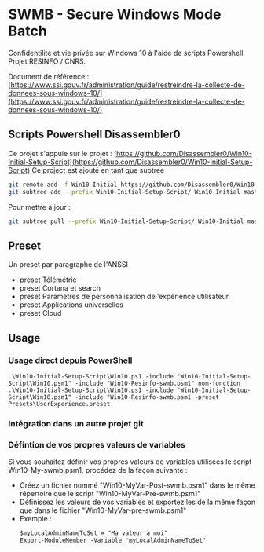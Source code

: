 # SWMB - Secure Windows Mode Batch

Confidentilité et vie privée sur Windows 10 à l'aide de scripts Powershell.
Projet RESINFO / CNRS.

Document de référence :
[https://www.ssi.gouv.fr/administration/guide/restreindre-la-collecte-de-donnees-sous-windows-10/](https://www.ssi.gouv.fr/administration/guide/restreindre-la-collecte-de-donnees-sous-windows-10/)


## Scripts Powershell Disassembler0
Ce projet s'appuie sur le projet :
[https://github.com/Disassembler0/Win10-Initial-Setup-Script](https://github.com/Disassembler0/Win10-Initial-Setup-Script)
Ce project est ajouté en tant que subtree

```bash
git remote add -f Win10-Initial https://github.com/Disassembler0/Win10-Initial-Setup-Script.git
git subtree add --prefix Win10-Initial-Setup-Script/ Win10-Initial master --squash
```

Pour mettre à jour :

```bash
git subtree pull --prefix Win10-Initial-Setup-Script/ Win10-Initial master --squash
```


## Preset

Un preset  par paragraphe de l'ANSSI
 * preset Télémétrie
 * preset Cortana et search
 * preset Paramètres de personnalisation del'expérience utilisateur
 * preset Applications universelles
 * preset Cloud


## Usage

### Usage direct depuis PowerShell

```dos
.\Win10-Initial-Setup-Script\Win10.ps1 -include "Win10-Initial-Setup-Script\Win10.psm1" -include "Win10-Resinfo-swmb.psm1" nom-fonction
.\Win10-Initial-Setup-Script\Win10.ps1 -include "Win10-Initial-Setup-Script\Win10.psm1" -include "Win10-Resinfo-swmb.psm1 -preset Presets\UserExperience.preset
```

### Intégration dans un autre projet git


### Défintion de vos propres valeurs de variables

Si vous souhaitez définir vos propres valeurs de variables utilisées le script Win10-My-swmb.psm1, procédez de la façon suivante :
 * Créez un fichier nommé "Win10-MyVar-Post-swmb.psm1" dans le même répertoire que le script "Win10-MyVar-Pre-swmb.psm1"
 * Définissez les valeurs de vos variables et exportez les de la même façon que dans le fichier "Win10-MyVar-pre-swmb.psm1"
 * Exemple :
    ```ps
    $myLocalAdminNameToSet = "Ma valeur à moi"
    Export-ModuleMember -Variable 'myLocalAdminNameToSet'
    ```
